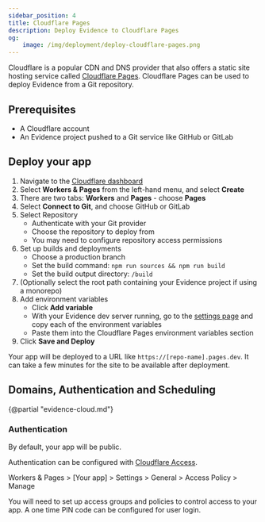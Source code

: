 ```yaml
---
sidebar_position: 4
title: Cloudflare Pages
description: Deploy Evidence to Cloudflare Pages
og:
    image: /img/deployment/deploy-cloudflare-pages.png
---
```


Cloudflare is a popular CDN and DNS provider that also offers a static site hosting service called [Cloudflare Pages](https://pages.cloudflare.com/). Cloudflare Pages can be used to deploy Evidence from a Git repository.

## Prerequisites

- A Cloudflare account
- An Evidence project pushed to a Git service like GitHub or GitLab

## Deploy your app

1. Navigate to the <a href="https://dash.cloudflare.com/" target="_blank" class="markdown">Cloudflare dashboard</a>
1. Select **Workers & Pages** from the left-hand menu, and select **Create**
1. There are two tabs: **Workers** and **Pages** - choose **Pages**
1. Select **Connect to Git**, and choose GitHub or GitLab
1. Select Repository
   - Authenticate with your Git provider
   - Choose the repository to deploy from
   - You may need to configure repository access permissions
1. Set up builds and deployments
   - Choose a production branch
   - Set the build command: `npm run sources && npm run build`
   - Set the build output directory: `/build`
1. (Optionally select the root path containing your Evidence project if using a monorepo)
1. Add environment variables
   - Click **Add variable**
   - With your Evidence dev server running, go to the <a href=http://localhost:3000/settings#deploy target="_blank" class="markdown">settings page</a> and copy each of the environment variables
   - Paste them into the Cloudflare Pages environment variables section
1. Click **Save and Deploy**

Your app will be deployed to a URL like `https://[repo-name].pages.dev`. It can take a few minutes for the site to be available after deployment.

## Domains, Authentication and Scheduling

{@partial "evidence-cloud.md"}

### Authentication

By default, your app will be public.

Authentication can be configured with [Cloudflare Access](https://developers.cloudflare.com/cloudflare-one/identity/access/).

Workers & Pages > [Your app] > Settings > General > Access Policy > Manage

You will need to set up access groups and policies to control access to your app. A one time PIN code can be configured for user login.

